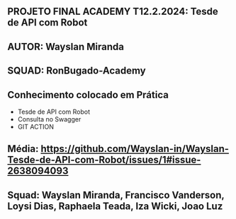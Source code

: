 ## PROJETO FINAL ACADEMY T12.2.2024: Tesde de API com Robot

## AUTOR: Wayslan Miranda

## SQUAD: RonBugado-Academy

## Conhecimento colocado em Prática
- Tesde de API com Robot
- Consulta no Swagger
- GIT ACTION

## Média: https://github.com/Wayslan-in/Wayslan-Tesde-de-API-com-Robot/issues/1#issue-2638094093

## Squad: Wayslan Miranda, Francisco Vanderson, Loysi Dias, Raphaela Teada, Iza Wicki, Joao Luz
